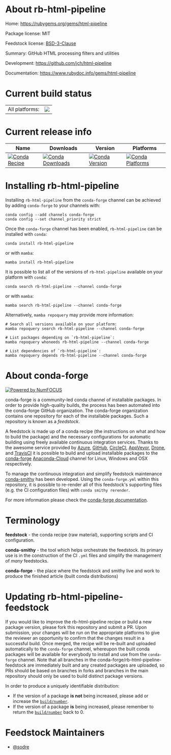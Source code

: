 About rb-html-pipeline
======================

Home: https://rubygems.org/gems/html-pipeline

Package license: MIT

Feedstock license: [BSD-3-Clause](https://github.com/conda-forge/rb-html-pipeline-feedstock/blob/main/LICENSE.txt)

Summary: GitHub HTML processing filters and utilities

Development: https://github.com/jch/html-pipeline

Documentation: https://www.rubydoc.info/gems/html-pipeline

Current build status
====================


<table><tr><td>All platforms:</td>
    <td>
      <a href="https://dev.azure.com/conda-forge/feedstock-builds/_build/latest?definitionId=7673&branchName=main">
        <img src="https://dev.azure.com/conda-forge/feedstock-builds/_apis/build/status/rb-html-pipeline-feedstock?branchName=main">
      </a>
    </td>
  </tr>
</table>

Current release info
====================

| Name | Downloads | Version | Platforms |
| --- | --- | --- | --- |
| [![Conda Recipe](https://img.shields.io/badge/recipe-rb--html--pipeline-green.svg)](https://anaconda.org/conda-forge/rb-html-pipeline) | [![Conda Downloads](https://img.shields.io/conda/dn/conda-forge/rb-html-pipeline.svg)](https://anaconda.org/conda-forge/rb-html-pipeline) | [![Conda Version](https://img.shields.io/conda/vn/conda-forge/rb-html-pipeline.svg)](https://anaconda.org/conda-forge/rb-html-pipeline) | [![Conda Platforms](https://img.shields.io/conda/pn/conda-forge/rb-html-pipeline.svg)](https://anaconda.org/conda-forge/rb-html-pipeline) |

Installing rb-html-pipeline
===========================

Installing `rb-html-pipeline` from the `conda-forge` channel can be achieved by adding `conda-forge` to your channels with:

```
conda config --add channels conda-forge
conda config --set channel_priority strict
```

Once the `conda-forge` channel has been enabled, `rb-html-pipeline` can be installed with `conda`:

```
conda install rb-html-pipeline
```

or with `mamba`:

```
mamba install rb-html-pipeline
```

It is possible to list all of the versions of `rb-html-pipeline` available on your platform with `conda`:

```
conda search rb-html-pipeline --channel conda-forge
```

or with `mamba`:

```
mamba search rb-html-pipeline --channel conda-forge
```

Alternatively, `mamba repoquery` may provide more information:

```
# Search all versions available on your platform:
mamba repoquery search rb-html-pipeline --channel conda-forge

# List packages depending on `rb-html-pipeline`:
mamba repoquery whoneeds rb-html-pipeline --channel conda-forge

# List dependencies of `rb-html-pipeline`:
mamba repoquery depends rb-html-pipeline --channel conda-forge
```


About conda-forge
=================

[![Powered by
NumFOCUS](https://img.shields.io/badge/powered%20by-NumFOCUS-orange.svg?style=flat&colorA=E1523D&colorB=007D8A)](https://numfocus.org)

conda-forge is a community-led conda channel of installable packages.
In order to provide high-quality builds, the process has been automated into the
conda-forge GitHub organization. The conda-forge organization contains one repository
for each of the installable packages. Such a repository is known as a *feedstock*.

A feedstock is made up of a conda recipe (the instructions on what and how to build
the package) and the necessary configurations for automatic building using freely
available continuous integration services. Thanks to the awesome service provided by
[Azure](https://azure.microsoft.com/en-us/services/devops/), [GitHub](https://github.com/),
[CircleCI](https://circleci.com/), [AppVeyor](https://www.appveyor.com/),
[Drone](https://cloud.drone.io/welcome), and [TravisCI](https://travis-ci.com/)
it is possible to build and upload installable packages to the
[conda-forge](https://anaconda.org/conda-forge) [Anaconda-Cloud](https://anaconda.org/)
channel for Linux, Windows and OSX respectively.

To manage the continuous integration and simplify feedstock maintenance
[conda-smithy](https://github.com/conda-forge/conda-smithy) has been developed.
Using the ``conda-forge.yml`` within this repository, it is possible to re-render all of
this feedstock's supporting files (e.g. the CI configuration files) with ``conda smithy rerender``.

For more information please check the [conda-forge documentation](https://conda-forge.org/docs/).

Terminology
===========

**feedstock** - the conda recipe (raw material), supporting scripts and CI configuration.

**conda-smithy** - the tool which helps orchestrate the feedstock.
                   Its primary use is in the construction of the CI ``.yml`` files
                   and simplify the management of *many* feedstocks.

**conda-forge** - the place where the feedstock and smithy live and work to
                  produce the finished article (built conda distributions)


Updating rb-html-pipeline-feedstock
===================================

If you would like to improve the rb-html-pipeline recipe or build a new
package version, please fork this repository and submit a PR. Upon submission,
your changes will be run on the appropriate platforms to give the reviewer an
opportunity to confirm that the changes result in a successful build. Once
merged, the recipe will be re-built and uploaded automatically to the
`conda-forge` channel, whereupon the built conda packages will be available for
everybody to install and use from the `conda-forge` channel.
Note that all branches in the conda-forge/rb-html-pipeline-feedstock are
immediately built and any created packages are uploaded, so PRs should be based
on branches in forks and branches in the main repository should only be used to
build distinct package versions.

In order to produce a uniquely identifiable distribution:
 * If the version of a package **is not** being increased, please add or increase
   the [``build/number``](https://docs.conda.io/projects/conda-build/en/latest/resources/define-metadata.html#build-number-and-string).
 * If the version of a package **is** being increased, please remember to return
   the [``build/number``](https://docs.conda.io/projects/conda-build/en/latest/resources/define-metadata.html#build-number-and-string)
   back to 0.

Feedstock Maintainers
=====================

* [@sodre](https://github.com/sodre/)

